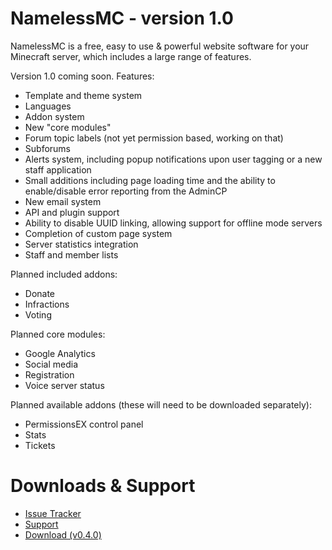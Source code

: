 # NamelessMC - version 1.0

NamelessMC is a free, easy to use & powerful website software for your Minecraft server, which includes a large range of features.

Version 1.0 coming soon. Features:

- Template and theme system
- Languages
- Addon system
- New "core modules"
- Forum topic labels (not yet permission based, working on that)
- Subforums
- Alerts system, including popup notifications upon user tagging or a new staff application
- Small additions including page loading time and the ability to enable/disable error reporting from the AdminCP
- New email system
- API and plugin support
- Ability to disable UUID linking, allowing support for offline mode servers
- Completion of custom page system
- Server statistics integration
- Staff and member lists

Planned included addons:
- Donate
- Infractions
- Voting

Planned core modules:
- Google Analytics
- Social media
- Registration
- Voice server status

Planned available addons (these will need to be downloaded separately): 
- PermissionsEX control panel
- Stats
- Tickets

# Downloads & Support
* [Issue Tracker](https://github.com/NamelessMC/Nameless/issues)
* [Support](http://www.spigotmc.org/threads/nameless-minecraft-website-software.34810/)
* [Download (v0.4.0)](https://github.com/samerton/NamelessMC) 
